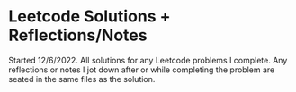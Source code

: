# Leetcode Solutions + Reflections/Notes

Started 12/6/2022. All solutions for any Leetcode problems I complete. Any reflections or notes I jot down after or while completing the problem are seated in the same files as the solution.
